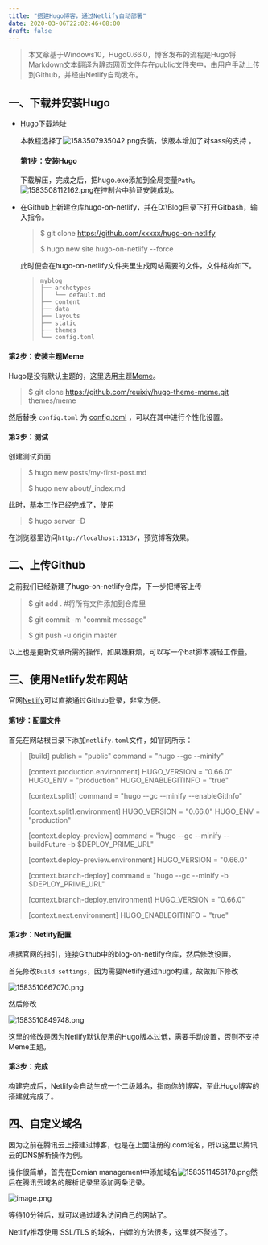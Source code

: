 ```yaml
---
title: "搭建Hugo博客，通过Netlify自动部署"
date: 2020-03-06T22:02:46+08:00
draft: false
---
```


> 本文章基于Windows10，Hugo0.66.0，博客发布的流程是Hugo将Markdown文本翻译为静态网页文件存在public文件夹中，由用户手动上传到Github，并经由Netlify自动发布。

## 一、下载并安装Hugo

- [Hugo下载地址](https://github.com/gohugoio/hugo/releases)

  本教程选择了![1583507935042.png](https://i.loli.net/2020/03/07/zT8oSZCOAib1q4J.png)安装，该版本增加了对sass的支持 。

  #### 第1步：安装Hugo

  下载解压，完成之后，把hugo.exe添加到全局变量```Path```。![1583508112162.png](https://i.loli.net/2020/03/07/LPQvA3RNwEGMJhm.png)在控制台中验证安装成功。

- 在Github上新建仓库hugo-on-netlify，并在D:\Blog目录下打开Gitbash，输入指令。

  > $ git clone  https://github.com/xxxxx/hugo-on-netlify
  >
  > $ hugo new site hugo-on-netlify --force

  此时便会在hugo-on-netlify文件夹里生成网站需要的文件，文件结构如下。

  > ```
  > myblog
  > ├── archetypes
  > │   └── default.md
  > ├── content
  > ├── data
  > ├── layouts
  > ├── static
  > ├── themes
  > └── config.toml
  > ```

#### 第2步：安装主题Meme

Hugo是没有默认主题的，这里选用主题[Meme]( https://github.com/reuixiy/hugo-theme-meme )。

> $ git clone  https://github.com/reuixiy/hugo-theme-meme.git themes/meme

然后替换 `config.toml` 为 [config.toml]( https://github.com/reuixiy/hugo-theme-meme/blob/master/config-examples/zh-cn/config.toml) ，可以在其中进行个性化设置。

#### 第3步：测试

创建测试页面

> $ hugo new posts/my-first-post.md
>
> $ hugo new about/_index.md

此时，基本工作已经完成了，使用

> $ hugo server -D

在浏览器里访问```http://localhost:1313/```，预览博客效果。



## 二、上传Github

之前我们已经新建了hugo-on-netlify仓库，下一步把博客上传

> $ git add .  #将所有文件添加到仓库里
>
> $ git commit -m "commit message"
>
> $ git push -u origin master

以上也是更新文章所需的操作，如果嫌麻烦，可以写一个bat脚本减轻工作量。

## 三、使用Netlify发布网站

官网[Netlify](https://www.netlify.com/)可以直接通过Github登录，非常方便。

#### 第1步：配置文件

首先在网站根目录下添加```netlify.toml```文件，如官网所示：

> [build]
> publish = "public"
> command = "hugo --gc --minify"
>
> [context.production.environment]
> HUGO_VERSION = "0.66.0"
> HUGO_ENV = "production"
> HUGO_ENABLEGITINFO = "true"
>
> [context.split1]
> command = "hugo --gc --minify --enableGitInfo"
>
> [context.split1.environment]
> HUGO_VERSION = "0.66.0"
> HUGO_ENV = "production"
>
> [context.deploy-preview]
> command = "hugo --gc --minify --buildFuture -b $DEPLOY_PRIME_URL"
>
> [context.deploy-preview.environment]
> HUGO_VERSION = "0.66.0"
>
> [context.branch-deploy]
> command = "hugo --gc --minify -b $DEPLOY_PRIME_URL"
>
> [context.branch-deploy.environment]
> HUGO_VERSION = "0.66.0"
>
> [context.next.environment]
> HUGO_ENABLEGITINFO = "true"

#### 第2步：Netlify配置

根据官网的指引，连接Github中的blog-on-netlify仓库，然后修改设置。

首先修改```Build settings```，因为需要Netlify通过hugo构建，故做如下修改

![1583510667070.png](https://i.loli.net/2020/03/07/Cms9vcMBQaoZxfO.png)

然后修改

![1583510849748.png](https://i.loli.net/2020/03/07/nEK6tA4o2NzQyGq.png)

这里的修改是因为Netlify默认使用的Hugo版本过低，需要手动设置，否则不支持Meme主题。

#### 第3步：完成

构建完成后，Netlify会自动生成一个二级域名，指向你的博客，至此Hugo博客的搭建就完成了。

## 四、自定义域名

因为之前在腾讯云上搭建过博客，也是在上面注册的.com域名，所以这里以腾讯云的DNS解析操作为例。

操作很简单，首先在Domian management中添加域名![1583511456178.png](https://i.loli.net/2020/03/07/QN67BfgvWCZuHFE.png)然后在腾讯云域名的解析记录里添加两条记录。

![image.png](https://i.loli.net/2020/03/09/xan3kQCeifIWtvy.png)

等待10分钟后，就可以通过域名访问自己的网站了。

Netlify推荐使用 SSL/TLS 的域名，白嫖的方法很多，这里就不赘述了。